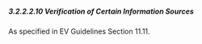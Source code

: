 ##### 3.2.2.2.10 Verification of Certain Information Sources

As specified in EV Guidelines Section 11.11.

